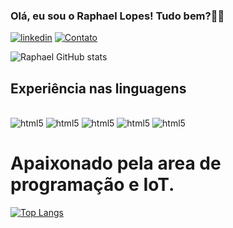 ### Olá, eu sou o Raphael Lopes! Tudo bem?✋🏽

[![linkedin](https://img.shields.io/badge/LinkedIn-0077B5?style=for-the-badge&logo=linkedin&logoColor=white)](https://www.linkedin.com/in/raphael-lopes-82b068156/)
[![Contato](https://img.shields.io/badge/WhatsApp-25D366?style=for-the-badge&logo=whatsapp&logoColor=white)](https://web.whatsapp.com/send?phone=5521997712922)

![Raphael GitHub stats](https://github-readme-stats.vercel.app/api?username=Raphaelslopes&show_icons=true&theme=tokyonight)

## Experiência nas linguagens

<div style="display: inline_block"><br/>
 <img aling="center" alt="html5" src="https://img.shields.io/badge/C-00599C?style=for-the-badge&logo=c&logoColor=white">
 <img aling="center" alt="html5" src="https://img.shields.io/badge/HTML-239120?style=for-the-badge&logo=html5&logoColor=white">
 <img aling="center" alt="html5" src="https://img.shields.io/badge/JavaScript-F7DF1E?style=for-the-badge&logo=javascript&logoColor=black">
 <img aling="center" alt="html5" src="https://img.shields.io/badge/CSS-239120?&style=for-the-badge&logo=css3&logoColor=white">
 <img aling="center" alt="html5" src="https://img.shields.io/badge/Python-3776AB?style=for-the-badge&logo=python&logoColor=white">

 # Apaixonado pela area de programação e IoT.

[![Top Langs](https://github-readme-stats.vercel.app/api/top-langs/?username=Raphaelslopes&layout=compact)](https://github.com/Raphaelslopes/github-readme-stats)
